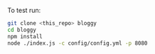 To test run:
```bash
git clone <this_repo> bloggy
cd bloggy
npm install
node ./index.js -c config/config.yml -p 8080
```
